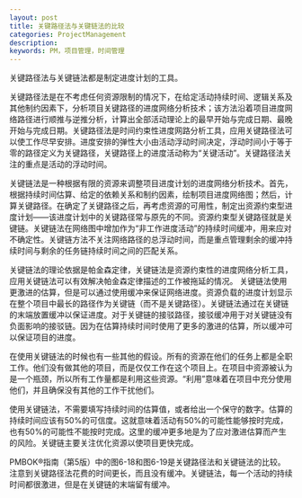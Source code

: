```yaml
---
layout: post
title: 关键路径法与关键链法的比较
categories: ProjectManagement
description: 
keywords: PM，项目管理，时间管理
---
```


关键路径法与关键链法都是制定进度计划的工具。 

关键路径法是在不考虑任何资源限制的情况下，在给定活动持续时间、逻辑关系及其他制约因素下，分析项目关键路径的进度网络分析技术；该方法沿着项目进度网络路径进行顺推与逆推分析，计算出全部活动理论上的最早开始与完成日期、最晚开始与完成日期。关键路径法是时间约束性进度网路分析工具，应用关键路径法可以使工作尽早安排。进度安排的弹性大小由活动浮动时间决定，浮动时间小于等于零的路径定义为关键路径，关键路径上的进度活动称为“关键活动”。关键路径法关注的重点是活动的浮动时间。

关键链法是一种根据有限的资源来调整项目进度计划的进度网络分析技术。首先，根据持续时间估算、给定的依赖关系和制约因素，绘制项目进度网络图；然后，计算关键路径。在确定了关键路径之后，再考虑资源的可用性，制定出资源约束型进度计划——该进度计划中的关键路径常与原先的不同。资源约束型关键路径就是关键链。关键链法在网络图中增加作为“非工作进度活动”的持续时间缓冲，用来应对不确定性。关键链方法不关注网络路径的总浮动时间，而是重点管理剩余的缓冲持续时间与剩余的任务链持续时间之间的匹配关系。

关键链法的理论依据是帕金森定律，关键链法是资源约束性的进度网络分析工具，应用关键链法可以有效解决帕金森定律描述的工作被拖延的情况。
关键链法使用更激进的估算，但是可以通过使用缓冲来保证网络进度。资源负载的进度计划显示在整个项目中最长的路径作为关键链（而不是关键路径）。关键链法通过在关键链的末端放置缓冲以保证进度。对于关键链的接驳路径，接驳缓冲用于对关键链没有负面影响的接驳链。因为在估算持续时间时使用了更多的激进的估算，所以缓冲可以保证项目的进度。

在使用关键链法的时候也有一些其他的假设。所有的资源在他们的任务上都是全职工作。他们没有做其他的项目，而是仅仅工作在这个项目上。在项目中资源被认为是一个瓶颈，所以所有工作量都是利用这些资源。“利用”意味着在项目中充分使用他们，并且确保没有其他的工作干扰他们。

使用关键链法，不需要填写持续时间的估算值，或者给出一个保守的数字。估算的持续时间应该有50%的可信度。这就意味着活动有50%的可能性能够按时完成，也有50%的可能性不能按时完成。这里的缓冲更多地是为了应对激进估算而产生的风险。关键链主要关注优化资源以使项目更快完成。

PMBOK®指南（第5版）中的图6-18和图6-19是关键路径法和关键链法的比较。注意到关键路径法花费的时间更长，而且没有缓冲。关键链法，每一个活动的持续时间都很激进，但是在关键链的末端留有缓冲。